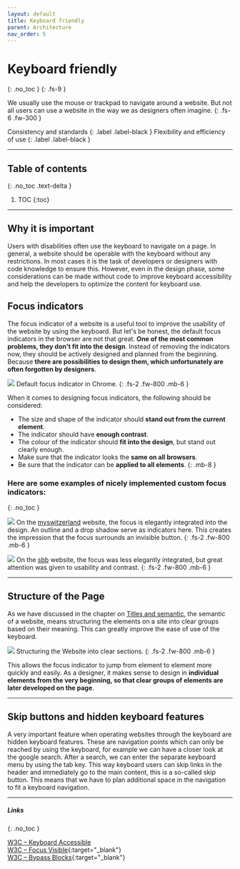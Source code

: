 ```yaml
---
layout: default
title: Keyboard friendly
parent: Architecture
nav_order: 5
---
```


# Keyboard friendly
{: .no_toc }
{: .fs-9 }

We usually use the mouse or trackpad to navigate around a website. But not all users can use a website in the way we as designers often imagine.
{: .fs-6 .fw-300 }

Consistency and standards
{: .label .label-black }
Flexibility and efficiency of use
{: .label .label-black }

---

## Table of contents
{: .no_toc .text-delta }

1. TOC
{:toc}

---

## Why it is important

 Users with disabilities often use the keyboard to navigate on a page. In general, a website should be operable with the keyboard without any restrictions. In most cases it is the task of developers or designers with code knowledge to ensure this. However, even in the design phase, some considerations can be made without code to improve keyboard accessibility and help the developers to optimize the content for keyboard use. 

## Focus indicators

The focus indicator of a website is a useful tool to improve the usability of the website by using the keyboard. But let's be honest, the default focus indicators in the browser are not that great. **One of the most common problems, they don't fit into the design**. Instead of removing the indicators now, they should be actively designed and planned from the beginning. Because **there are possibilities to design them, which unfortunately are often forgotten by designers**.

![](//placehold.it/800x400)
Default focus indicator in Chrome.
{: .fs-2 .fw-800 .mb-6 }

When it comes to designing focus indicators, the following should be considered:

- The size and shape of the indicator should **stand out from the current element**.
- The indicator should have **enough contrast**.
- The colour of the indicator should **fit into the design**, but stand out clearly enough.
- Make sure that the indicator looks the **same on all browsers**.
- Be sure that the indicator can be **applied to all elements**.
{: .mb-8 }

### Here are some examples of nicely implemented custom focus indicators:
{: .no_toc }

![](//placehold.it/800x400)
On the [myswitzerland](https://www.myswitzerland.com/ "Website: myswitzerland.com") website, the focus is elegantly integrated into the design. An outline and a drop shadow serve as indicators here. This creates the impression that the focus surrounds an invisible button.
{: .fs-2 .fw-800 .mb-6 }

![](//placehold.it/800x400)
On the [sbb](https://www.ssb.ch/ "Website: sbb.ch") website, the focus was less elegantly integrated, but great attention was given to usability and contrast.
{: .fs-2 .fw-800 .mb-6 }

---

## Structure of the Page

As we have discussed in the chapter on <a href="/Accessibility-Designer-Guide/02-Architecture/03-Titles%20and%20semantic/">Titles and semantic</a>, the semantic of a website, means structuring the elements on a site into clear groups based on their meaning. This can greatly improve the ease of use of the keyboard.

![](//placehold.it/800x400)
Structuring the Website into clear sections.
{: .fs-2 .fw-800 .mb-6 }

This allows the focus indicator to jump from element to element more quickly and easily. As a designer, it makes sense to design in **individual elements from the very beginning, so that clear groups of elements are later developed on the page**.

---

## Skip buttons and hidden keyboard features
A very important feature when operating websites through the keyboard are hidden keyboard features. These are navigation points which can only be reached by using the keyboard, for example we can have a closer look at the google search. After a search, we can enter the separate keyboard menu by using the tab key. This way keyboard users can skip links in the header and immediately go to the main content, this is a so-called skip button. This means that we have to plan additional space in the navigation to fit a keyboard navigation.

---

##### Links
{: .no_toc }

[W3C – Keyboard Accessible](https://www.w3.org/WAI/WCAG21/quickref/?versions=2.0#keyboard-accessible "W3C – Keyboard Accessible") <br>
[W3C – Focus Visible](https://www.w3.org/WAI/WCAG21/Understanding/focus-visible "W3C – Focus Visible"){:target="_blank"} <br>
[W3C – Bypass Blocks](https://www.w3.org/WAI/WCAG21/Understanding/bypass-blocks "W3C – Bypass Blocks"){:target="_blank"} <br>

